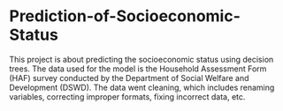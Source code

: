 # Prediction-of-Socioeconomic-Status
This project is about predicting the socioeconomic status using decision trees. The data used for the model is the Household Assessment Form (HAF) survey conducted by the Department of Social Welfare and Development (DSWD). The data went cleaning, which includes renaming variables, correcting improper formats, fixing incorrect data, etc. 
